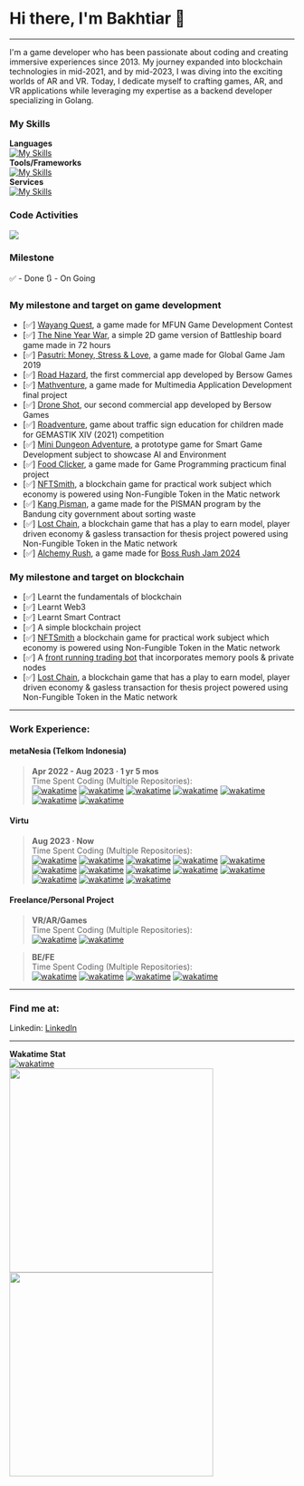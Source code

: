 # Hi there, I'm **Bakhtiar** 👋
---
I'm a game developer who has been passionate about coding and creating immersive experiences since 2013. My journey expanded into blockchain technologies in mid-2021, and by mid-2023, I was diving into the exciting worlds of AR and VR. Today, I dedicate myself to crafting games, AR, and VR applications while leveraging my expertise as a backend developer specializing in Golang.

### My Skills ###
<b>Languages</b> <br>
[![My Skills](https://skillicons.dev/icons?i=cs,html,css,js,ts,solidity,cpp,go)](https://www.linkedin.com/in/bakhtiar-id/)
<br><b>Tools/Frameworks</b><br>
[![My Skills](https://skillicons.dev/icons?i=unity,unreal,visualstudio,vscode,git,nodejs,svelte)](https://www.linkedin.com/in/bakhtiar-id/)
<br><b>Services</b><br>
[![My Skills](https://skillicons.dev/icons?i=github,gitlab,firebase,aws,gcp,docker)](https://www.linkedin.com/in/bakhtiar-id/)

### Code Activities ###
[<image src="https://wakatime.com/share/@bakhtiar/43504fde-f8f4-4178-934a-bc1028105e0a.svg"/>](https://wakatime.com/insights/animated/days.gif)

### Milestone ###
✅ - Done
🔃 - On Going

### My milestone and target on game development
- [✅] [Wayang Quest][wayang-quest], a game made for MFUN Game Development Contest
- [✅] [The Nine Year War][nine-year-war], a simple 2D game version of Battleship board game made in 72 hours
- [✅] [Pasutri: Money, Stress & Love][pasutri], a game made for Global Game Jam 2019
- [✅] [Road Hazard][road-hazard], the first commercial app developed by Bersow Games
- [✅] [Mathventure][mathventure], a game made for Multimedia Application Development final project
- [✅] [Drone Shot][droneshot], our second commercial app developed by Bersow Games
- [✅] [Roadventure][roadventure], game about traffic sign education for children made for GEMASTIK XIV (2021) competition
- [✅] [Mini Dungeon Adventure][mini-dungeon-adventure], a prototype game for Smart Game Development subject to showcase AI and Environment
- [✅] [Food Clicker][food-clicker], a game made for Game Programming practicum final project
- [✅] [NFTSmith][nftsmith], a blockchain game for practical work subject which economy is powered using Non-Fungible Token in the Matic network
- [✅] [Kang Pisman][kang-pisman], a game made for the PISMAN program by the Bandung city government about sorting waste
- [✅] [Lost Chain][lostchain], a blockchain game that has a play to earn model, player driven economy & gasless transaction for thesis project powered using Non-Fungible Token in the Matic network
- [✅] [Alchemy Rush][alchemy-rush], a game made for [Boss Rush Jam 2024][boss-rush-jam-2024] 

### My milestone and target on blockchain
- [✅] Learnt the fundamentals of blockchain
- [✅] Learnt Web3
- [✅] Learnt Smart Contract
- [✅] A simple blockchain project
- [✅] [NFTSmith][nftsmith] a blockchain game for practical work subject which economy is powered using Non-Fungible Token in the Matic network
- [✅] A [front running trading bot][front-running-tb] that incorporates memory pools & private nodes
- [✅] [Lost Chain][lostchain], a blockchain game that has a play to earn model, player driven economy & gasless transaction for thesis project powered using Non-Fungible Token in the Matic network

---
### Work Experience:
#### metaNesia (Telkom Indonesia)
> **Apr 2022 - Aug 2023 · 1 yr 5 mos**
<br>Time Spent Coding (Multiple Repositories):<br>
[![wakatime](https://wakatime.com/badge/user/d497bfdd-d7ff-40d5-a5c8-ad88bd0d6d5b/project/00802276-5fe8-44ed-a20c-efaf5adbea14.svg)](https://wakatime.com/badge/user/d497bfdd-d7ff-40d5-a5c8-ad88bd0d6d5b/project/00802276-5fe8-44ed-a20c-efaf5adbea14)
[![wakatime](https://wakatime.com/badge/user/d497bfdd-d7ff-40d5-a5c8-ad88bd0d6d5b/project/7cbeac68-020b-4842-8944-83a00406684c.svg)](https://wakatime.com/badge/user/d497bfdd-d7ff-40d5-a5c8-ad88bd0d6d5b/project/7cbeac68-020b-4842-8944-83a00406684c)
[![wakatime](https://wakatime.com/badge/user/d497bfdd-d7ff-40d5-a5c8-ad88bd0d6d5b/project/e1c39fb8-26f3-43ad-a8a7-b7740c9f0bfe.svg)](https://wakatime.com/badge/user/d497bfdd-d7ff-40d5-a5c8-ad88bd0d6d5b/project/e1c39fb8-26f3-43ad-a8a7-b7740c9f0bfe)
[![wakatime](https://wakatime.com/badge/user/d497bfdd-d7ff-40d5-a5c8-ad88bd0d6d5b/project/a163a737-b2cd-43ca-b295-52a8d596b9d1.svg)](https://wakatime.com/badge/user/d497bfdd-d7ff-40d5-a5c8-ad88bd0d6d5b/project/a163a737-b2cd-43ca-b295-52a8d596b9d1)
[![wakatime](https://wakatime.com/badge/user/d497bfdd-d7ff-40d5-a5c8-ad88bd0d6d5b/project/70299dda-d668-446e-a744-2577c2b50647.svg)](https://wakatime.com/badge/user/d497bfdd-d7ff-40d5-a5c8-ad88bd0d6d5b/project/70299dda-d668-446e-a744-2577c2b50647)
[![wakatime](https://wakatime.com/badge/user/d497bfdd-d7ff-40d5-a5c8-ad88bd0d6d5b/project/581caefb-c831-4b25-84eb-11c7480e6faa.svg)](https://wakatime.com/badge/user/d497bfdd-d7ff-40d5-a5c8-ad88bd0d6d5b/project/581caefb-c831-4b25-84eb-11c7480e6faa)
[![wakatime](https://wakatime.com/badge/user/d497bfdd-d7ff-40d5-a5c8-ad88bd0d6d5b/project/7df9244e-a979-4145-8652-9506ee69642b.svg)](https://wakatime.com/badge/user/d497bfdd-d7ff-40d5-a5c8-ad88bd0d6d5b/project/7df9244e-a979-4145-8652-9506ee69642b)

#### Virtu
> **Aug 2023 · Now**
<br>Time Spent Coding (Multiple Repositories):<br>
[![wakatime](https://wakatime.com/badge/user/d497bfdd-d7ff-40d5-a5c8-ad88bd0d6d5b/project/f068a46b-0680-44c1-84e7-75c8ca62b27c.svg)](https://wakatime.com/badge/user/d497bfdd-d7ff-40d5-a5c8-ad88bd0d6d5b/project/f068a46b-0680-44c1-84e7-75c8ca62b27c)
[![wakatime](https://wakatime.com/badge/user/d497bfdd-d7ff-40d5-a5c8-ad88bd0d6d5b/project/11e08411-fc4b-4c91-8b68-f0e09ac66a5c.svg)](https://wakatime.com/badge/user/d497bfdd-d7ff-40d5-a5c8-ad88bd0d6d5b/project/11e08411-fc4b-4c91-8b68-f0e09ac66a5c)
[![wakatime](https://wakatime.com/badge/user/d497bfdd-d7ff-40d5-a5c8-ad88bd0d6d5b/project/018b3bbf-6d24-410e-9c4f-c174cb87438f.svg)](https://wakatime.com/badge/user/d497bfdd-d7ff-40d5-a5c8-ad88bd0d6d5b/project/018b3bbf-6d24-410e-9c4f-c174cb87438f)
[![wakatime](https://wakatime.com/badge/user/d497bfdd-d7ff-40d5-a5c8-ad88bd0d6d5b/project/ce41a2d0-0b4d-4a5c-81ce-92b496b109cd.svg)](https://wakatime.com/badge/user/d497bfdd-d7ff-40d5-a5c8-ad88bd0d6d5b/project/ce41a2d0-0b4d-4a5c-81ce-92b496b109cd)
[![wakatime](https://wakatime.com/badge/user/d497bfdd-d7ff-40d5-a5c8-ad88bd0d6d5b/project/018ba812-397c-486c-8ddd-cecbc144a297.svg)](https://wakatime.com/badge/user/d497bfdd-d7ff-40d5-a5c8-ad88bd0d6d5b/project/018ba812-397c-486c-8ddd-cecbc144a297)
[![wakatime](https://wakatime.com/badge/user/d497bfdd-d7ff-40d5-a5c8-ad88bd0d6d5b/project/018b5bcc-17fe-4d64-bfff-5aa8ad0a156e.svg)](https://wakatime.com/badge/user/d497bfdd-d7ff-40d5-a5c8-ad88bd0d6d5b/project/018b5bcc-17fe-4d64-bfff-5aa8ad0a156e)
[![wakatime](https://wakatime.com/badge/user/d497bfdd-d7ff-40d5-a5c8-ad88bd0d6d5b/project/018bf076-7f5d-4bc7-a9f2-38e407e280c0.svg)](https://wakatime.com/badge/user/d497bfdd-d7ff-40d5-a5c8-ad88bd0d6d5b/project/018bf076-7f5d-4bc7-a9f2-38e407e280c0)
[![wakatime](https://wakatime.com/badge/user/d497bfdd-d7ff-40d5-a5c8-ad88bd0d6d5b/project/018d53b3-0482-45af-b9a8-dd376784b7b6.svg)](https://wakatime.com/badge/user/d497bfdd-d7ff-40d5-a5c8-ad88bd0d6d5b/project/018d53b3-0482-45af-b9a8-dd376784b7b6)
[![wakatime](https://wakatime.com/badge/user/d497bfdd-d7ff-40d5-a5c8-ad88bd0d6d5b/project/018d53e5-ca10-403b-b8c5-f6d1fa56da08.svg)](https://wakatime.com/badge/user/d497bfdd-d7ff-40d5-a5c8-ad88bd0d6d5b/project/018d53e5-ca10-403b-b8c5-f6d1fa56da08)
[![wakatime](https://wakatime.com/badge/user/d497bfdd-d7ff-40d5-a5c8-ad88bd0d6d5b/project/018dc50b-8c45-4840-b27e-d45c812c2673.svg)](https://wakatime.com/badge/user/d497bfdd-d7ff-40d5-a5c8-ad88bd0d6d5b/project/018dc50b-8c45-4840-b27e-d45c812c2673)
[![wakatime](https://wakatime.com/badge/user/d497bfdd-d7ff-40d5-a5c8-ad88bd0d6d5b/project/018dc4c9-10b0-433e-b6af-5d13251deb59.svg)](https://wakatime.com/badge/user/d497bfdd-d7ff-40d5-a5c8-ad88bd0d6d5b/project/018dc4c9-10b0-433e-b6af-5d13251deb59)
[![wakatime](https://wakatime.com/badge/user/d497bfdd-d7ff-40d5-a5c8-ad88bd0d6d5b/project/018ee0f9-0364-489a-a440-edbdfdcdfb59.svg)](https://wakatime.com/badge/user/d497bfdd-d7ff-40d5-a5c8-ad88bd0d6d5b/project/018ee0f9-0364-489a-a440-edbdfdcdfb59)
[![wakatime](https://wakatime.com/badge/user/d497bfdd-d7ff-40d5-a5c8-ad88bd0d6d5b/project/0d57218e-d42b-4fc8-abec-feda6034ab56.svg)](https://wakatime.com/badge/user/d497bfdd-d7ff-40d5-a5c8-ad88bd0d6d5b/project/0d57218e-d42b-4fc8-abec-feda6034ab56)

#### Freelance/Personal Project
> **VR/AR/Games**
<br>Time Spent Coding (Multiple Repositories):<br>
[![wakatime](https://wakatime.com/badge/user/d497bfdd-d7ff-40d5-a5c8-ad88bd0d6d5b/project/018d3202-abf1-48c2-a1bd-120143b2ccdd.svg)](https://wakatime.com/badge/user/d497bfdd-d7ff-40d5-a5c8-ad88bd0d6d5b/project/018d3202-abf1-48c2-a1bd-120143b2ccdd)
[![wakatime](https://wakatime.com/badge/user/d497bfdd-d7ff-40d5-a5c8-ad88bd0d6d5b/project/b456d670-207b-4e4c-aacd-32706f08e0e8.svg)](https://wakatime.com/badge/user/d497bfdd-d7ff-40d5-a5c8-ad88bd0d6d5b/project/b456d670-207b-4e4c-aacd-32706f08e0e8)

> **BE/FE**
<br>Time Spent Coding (Multiple Repositories):<br>
[![wakatime](https://wakatime.com/badge/user/d497bfdd-d7ff-40d5-a5c8-ad88bd0d6d5b/project/b3e0d9ff-8b76-4745-bd0c-759f46bd7b86.svg)](https://wakatime.com/badge/user/d497bfdd-d7ff-40d5-a5c8-ad88bd0d6d5b/project/b3e0d9ff-8b76-4745-bd0c-759f46bd7b86)
[![wakatime](https://wakatime.com/badge/user/d497bfdd-d7ff-40d5-a5c8-ad88bd0d6d5b/project/14042a99-fcd7-4e57-96b9-f41ddcc20bd6.svg)](https://wakatime.com/badge/user/d497bfdd-d7ff-40d5-a5c8-ad88bd0d6d5b/project/14042a99-fcd7-4e57-96b9-f41ddcc20bd6)
[![wakatime](https://wakatime.com/badge/user/d497bfdd-d7ff-40d5-a5c8-ad88bd0d6d5b/project/234c6f88-1dd1-4001-952e-0a532b58992d.svg)](https://wakatime.com/badge/user/d497bfdd-d7ff-40d5-a5c8-ad88bd0d6d5b/project/234c6f88-1dd1-4001-952e-0a532b58992d)
[![wakatime](https://wakatime.com/badge/user/d497bfdd-d7ff-40d5-a5c8-ad88bd0d6d5b/project/5281a5c2-9b36-4894-94be-a6153b0311d2.svg)](https://wakatime.com/badge/user/d497bfdd-d7ff-40d5-a5c8-ad88bd0d6d5b/project/5281a5c2-9b36-4894-94be-a6153b0311d2)

---
### Find me at:
Linkedin: [LinkedIn][linkedin]<br>

---
**Wakatime Stat<br>**
[![wakatime](https://wakatime.com/badge/user/d497bfdd-d7ff-40d5-a5c8-ad88bd0d6d5b.svg)](https://wakatime.com/@d497bfdd-d7ff-40d5-a5c8-ad88bd0d6d5b)<br>
<image src="https://wakatime.com/share/@bakhtiar/670d4ca0-c124-4893-930c-96d2ffc7f778.svg" height=360/>
<image src="https://wakatime.com/share/@bakhtiar/8630cba8-6c0a-46f9-82ce-080712c1b8b5.svg" height=360/>

[nftsmith]: https://drive.google.com/drive/folders/1S50K5nRmo1aMsHqbaPFVhrea2siRBFJq?usp=sharing
[wayang-quest]: https://drive.google.com/drive/folders/1yBUN-pi9_KX-A1ChHxozGxHTa6GqVI_k
[nine-year-war]: https://drive.google.com/drive/folders/1MorUrKeVnzK5ySeQmGM4mAXlIYvxPqQO
[pasutri]: https://globalgamejam.org/2019/games/pasutri-money-stress-love
[road-hazard]: https://play.google.com/store/apps/details?id=com.bersowgames.roadhazard
[mathventure]: https://drive.google.com/file/d/1l_W_JQP6Yum6euyuMm4dgOrM5xL6K3hl
[droneshot]: https://play.google.com/store/apps/details?id=com.bersowgames.droneshot
[roadventure]: https://drive.google.com/file/d/1KOANH-0C1M-RMpjV95nkVzUPbvYVR_zv/view
[mini-dungeon-adventure]: https://drive.google.com/drive/folders/1r8a40Yh1aaTtc8KeUQ-NKdJ75d9bwRTX?usp=sharing
[food-clicker]: https://drive.google.com/drive/folders/1gVCt19bA20JOEjAkEJlJ_EvKUG1lPgEN?usp=sharing
[front-running-tb]: https://bakhtiar-id.github.io/dhs-website/
[kang-pisman]: https://drive.google.com/file/d/1fWMt1qyTAu27Cld4hUt156i5YwzqBk_0/view
[nftsmith]: https://drive.google.com/drive/folders/1S50K5nRmo1aMsHqbaPFVhrea2siRBFJq
[lostchain]: https://drive.google.com/drive/folders/1jp_45PVGrzH7EopXCIOFoPKt4mPy1Cij?usp=sharing
[alchemy-rush]: https://itch.io/jam/boss-rush-jam-2024/rate/2513855
[boss-rush-jam-2024]: https://itch.io/jam/boss-rush-jam-2024

[linkedin]: https://www.linkedin.com/in/bakhtiar-id/
